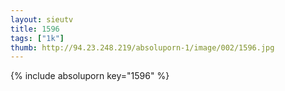 ```yaml
--- 
layout: sieutv
title: 1596
tags: ["1k"]
thumb: http://94.23.248.219/absoluporn-1/image/002/1596.jpg
---
```

{% include absoluporn key="1596" %} 
